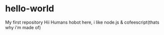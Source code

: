 # hello-world
My first repository
Hii Humans
hobot here, i like node.js & cofeescript(thats why i'm made of)
